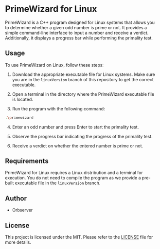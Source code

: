 # PrimeWizard for Linux

PrimeWizard is a C++ program designed for Linux systems that allows you to determine whether a given odd number is prime or not. It provides a simple command-line interface to input a number and receive a verdict. Additionally, it displays a progress bar while performing the primality test.

## Usage

To use PrimeWizard on Linux, follow these steps:

1. Download the appropriate executable file for Linux systems. Make sure you are in the `linuxVersion` branch of this repository to get the correct executable.

2. Open a terminal in the directory where the PrimeWizard executable file is located.

3. Run the program with the following command:
```bash
.\primewizard
```
4. Enter an odd number and press Enter to start the primality test.

5. Observe the progress bar indicating the progress of the primality test.

6. Receive a verdict on whether the entered number is prime or not.

## Requirements

PrimeWizard for Linux requires a Linux distribution and a terminal for execution. You do not need to compile the program as we provide a pre-built executable file in the `linuxVersion` branch.

## Author

- Orbserver

## License

This project is licensed under the MIT. Please refer to the [LICENSE](https://github.com/Orbserver/PrimeWizard/blob/main/LICENSE) file for more details.
